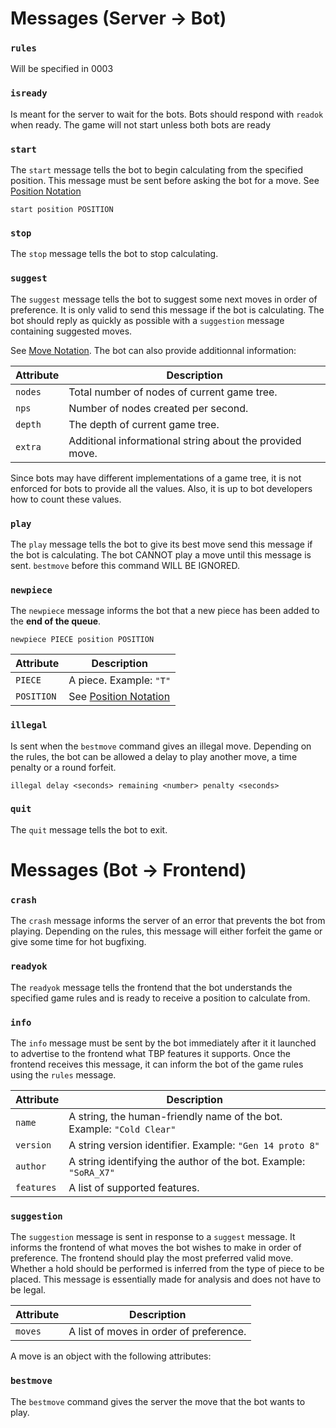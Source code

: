 # Messages (Server -> Bot)

### `rules`

Will be specified in 0003

### `isready`

Is meant for the server to wait for the bots. Bots should respond with `readok` when ready. The game will not start unless both bots are ready

### `start`

The `start` message tells the bot to begin calculating from the specified
position. This message must be sent before asking the bot for a move. See [Position Notation](0001-notation.md)

```
start position POSITION
```

### `stop`

The `stop` message tells the bot to stop calculating.

### `suggest`

The `suggest` message tells the bot to suggest some next moves in order of
preference. It is only valid to send this message if the bot is calculating. The
bot should reply as quickly as possible with a `suggestion` message containing
suggested moves.

See [Move Notation](0001-notation.md). The bot can also provide additionnal information:

| Attribute | Description                                              |
| --------- | -------------------------------------------------------- |
| `nodes`   | Total number of nodes of current game tree.              |
| `nps`     | Number of nodes created per second.                      |
| `depth`   | The depth of current game tree.                          |
| `extra`   | Additional informational string about the provided move. |

Since bots may have different implementations of a game tree, it is not enforced for bots to provide all the values.
Also, it is up to bot developers how to count these values.

### `play`

The `play` message tells the bot to give its best move
send this message if the bot is calculating. The bot CANNOT play a move until this message is sent. `bestmove` before this command WILL BE IGNORED.

### `newpiece`

The `newpiece` message informs the bot that a new piece has been added to the **end of the queue**.

```
newpiece PIECE position POSITION
```

| Attribute  | Description                               |
| ---------- | ----------------------------------------- |
| `PIECE`    | A piece. Example: `"T"`                   |
| `POSITION` | See [Position Notation](0001-notation.md) |

### `illegal`

Is sent when the `bestmove` command gives an illegal move. Depending on the rules, the bot can be allowed a delay to play another move, a time penalty or a round forfeit.

```
illegal delay <seconds> remaining <number> penalty <seconds>
```

### `quit`

The `quit` message tells the bot to exit.

# Messages (Bot -> Frontend)

### `crash`

The `crash` message informs the server of an error that prevents the bot from playing. Depending on the rules, this message will either forfeit the game or give some time for hot bugfixing.

### `readyok`

The `readyok` message tells the frontend that the bot understands the specified
game rules and is ready to receive a position to calculate from.

### `info`

The `info` message must be sent by the bot immediately after it it launched to
advertise to the frontend what TBP features it supports. Once the frontend
receives this message, it can inform the bot of the game rules using the `rules`
message.

| Attribute  | Description                                                           |
| ---------- | --------------------------------------------------------------------- |
| `name`     | A string, the human-friendly name of the bot. Example: `"Cold Clear"` |
| `version`  | A string version identifier. Example: `"Gen 14 proto 8"`              |
| `author`   | A string identifying the author of the bot. Example: `"SoRA_X7"`      |
| `features` | A list of supported features.                                         |

### `suggestion`

The `suggestion` message is sent in response to a `suggest` message. It informs
the frontend of what moves the bot wishes to make in order of preference. The
frontend should play the most preferred valid move. Whether
a hold should be performed is inferred from the type of piece to be placed. This message is essentially made for analysis and does not have to be legal.

| Attribute | Description                             |
| --------- | --------------------------------------- |
| `moves`   | A list of moves in order of preference. |

A move is an object with the following attributes:

### `bestmove`

The `bestmove` command gives the server the move that the bot wants to play.
